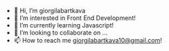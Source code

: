 - 👋 Hi, I’m giorgilabartkava
- 👀 I’m interested in Front End Development!
- 🌱 I’m currently learning Javascript!
- 💞️ I’m looking to collaborate on ...
- 📫 How to reach me giorgilabartkava10@gmail.com!

<!---
giorgilabartkava/giorgilabartkava is a ✨ special ✨ repository because its `README.md` (this file) appears on your GitHub profile.
You can click the Preview link to take a look at your changes.
--->

